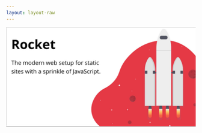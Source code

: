 ```yaml
---
layout: layout-raw
---
```


![My Image Alternative Text](./_assets/my-image.jpg 'My Image Description')
